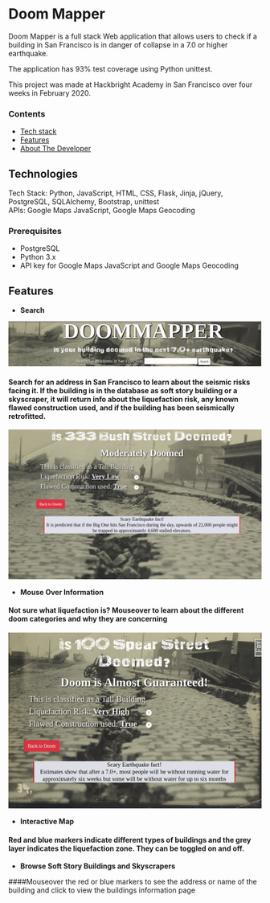# **Doom Mapper**

Doom Mapper is a full stack Web application that allows users to check if a building in San Francisco is in danger of collapse in a 7.0 or higher earthquake.

The application has 93% test coverage using Python unittest.

This project was made at Hackbright Academy in San Francisco over four weeks in February 2020.

### Contents

* [Tech stack](#techstack)
* [Features](#features)
* [About The Developer](#aboutme)

## <a name="techstack"></a>Technologies

Tech Stack: Python, JavaScript, HTML, CSS, Flask, Jinja, jQuery, PostgreSQL, SQLAlchemy, Bootstrap, unittest <br>
APIs: Google Maps JavaScript, Google Maps Geocoding

### Prerequisites

- PostgreSQL
- Python 3.x
- API key for Google Maps JavaScript and Google Maps Geocoding

## <a name="features"></a>Features

* __Search__

![Doom Logo](/static/img/Doom_logo.gif)

#### Search for an address in San Francisco to learn about the seismic risks facing it. If the building is in the database as soft story building or a skyscraper, it will return info about the liquefaction risk, any known flawed construction used, and if the building has been seismically retrofitted.


![Results](/static/img/Results_page.png)

* __Mouse Over Information__

#### Not sure what liquefaction is? Mouseover to learn about the different doom categories and why they are concerning


![Results](/static/img/help_tips.gif)

* __Interactive Map__

#### Red and blue markers indicate different types of buildings and the grey layer indicates the liquefaction zone. They can be toggled on and off. 

* __Browse Soft Story Buildings and Skyscrapers__

####Mouseover the red or blue markers to see the address or name of the building and click to view the buildings information page
